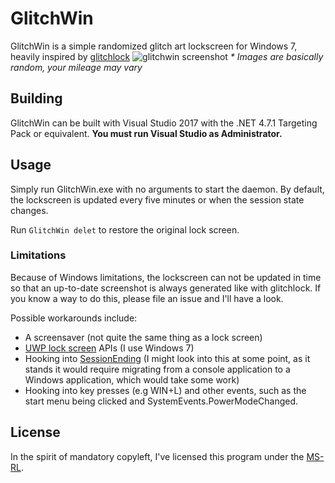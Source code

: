 # GlitchWin
GlitchWin is a simple randomized glitch art lockscreen for Windows 7, heavily inspired by
[glitchlock](https://github.com/xero/glitchlock)
![glitchwin screenshot](https://i.imgur.com/f51spkX.png "glitchwin screenshot")
_\* Images are basically random, your mileage may vary_

## Building
GlitchWin can be built with Visual Studio 2017 with the .NET 4.7.1 Targeting Pack or equivalent.
**You must run Visual Studio as Administrator.**

## Usage
Simply run GlitchWin.exe with no arguments to start the daemon. By default, the lockscreen is
updated every five minutes or when the session state changes.

Run `GlitchWin delet` to restore the original lock screen.

### Limitations
Because of Windows limitations, the lockscreen can not be updated in time so that an up-to-date
screenshot is always generated like with glitchlock. If you know a way to do this, please file an
issue and I'll have a look.

Possible workarounds include:
* A screensaver (not quite the same thing as a lock screen)
* [UWP lock screen](https://docs.microsoft.com/en-us/uwp/api/windows.system.userprofile.lockscreen)
  APIs (I use Windows 7)
* Hooking into [SessionEnding](https://docs.microsoft.com/en-us/dotnet/api/microsoft.win32.systemevents.sessionending?view=netframework-4.7.2)
  (I might look into this at some point, as it stands it would require migrating from a console
  application to a Windows application, which would take some work)
* Hooking into key presses (e.g WIN+L) and other events, such as the start menu being clicked and
  SystemEvents.PowerModeChanged.

## License
In the spirit of mandatory copyleft, I've licensed this program under the
[MS-RL](https://github.com/uwx/glitchwin/raw/master/LICENSE.txt).
